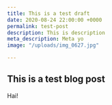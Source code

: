 ```yaml
---
title: This is a test draft
date: 2020-08-24 22:00:00 +0000
permalink: test-post
description: This is description
meta_description: Meta yo
image: "/uploads/img_0627.jpg"

---
```

## This is a test blog post

Hai!